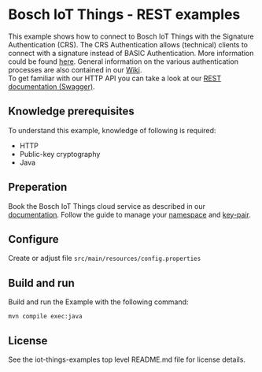 # Bosch IoT Things - REST examples

This example shows how to connect to Bosch IoT Things with the Signature Authentication (CRS).
The CRS Authentication allows (technical) clients to connect with a signature instead of BASIC Authentication. 
More information could be found [here](https://things.s-apps.de1.bosch-iot-cloud.com/dokuwiki/doku.php?id=dev_guide:http_api:0_authenticate_as_a_client). 
General information on the various authentication processes are also contained in our [Wiki](https://things.eu-1.bosch-iot-suite.com/dokuwiki/doku.php?id=3_basic_concepts:auth).\
To get familiar with our HTTP API you can take a look at our [REST documentation (Swagger)](https://apidocs.bosch-iot-suite.com/?urls.primaryName=Bosch%20IoT%20Things%20-%20API%20v2#/).

## Knowledge prerequisites

To understand this example, knowledge of following is required:
- HTTP 
- Public-key cryptography 
- Java

## Preperation

Book the Bosch IoT Things cloud service as described in our [documentation](https://things.eu-1.bosch-iot-suite.com/dokuwiki/doku.php?id=2_getting_started:booking:start). Follow the guide to manage your [namespace](https://things.eu-1.bosch-iot-suite.com/dokuwiki/doku.php?id=2_getting_started:booking:manage-solution-namespace) and [key-pair](https://things.eu-1.bosch-iot-suite.com/dokuwiki/doku.php?id=2_getting_started:booking:manage-key).

## Configure

Create or adjust file `src/main/resources/config.properties`

## Build and run

Build and run the Example with the following command:
```
mvn compile exec:java
```

## License

See the iot-things-examples top level README.md file for license details.
